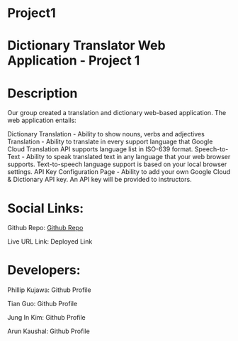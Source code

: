 # Project1
# Dictionary Translator Web Application - Project 1  
# Description  
Our group created a translation and dictionary web-based application. The web application entails:

Dictionary Translation - Ability to show nouns, verbs and adjectives
Translation - Ability to translate in every support language that Google Cloud Translation API supports language list in ISO-639 format.
Speech-to-Text - Ability to speak translated text in any language that your web browser supports. Text-to-speech language support is based on your local browser settings.
API Key Configuration Page - Ability to add your own Google Cloud & Dictionary API key. An API key will be provided to instructors.
# Social Links:    
Github Repo: [Github Repo ](https://github.com/phillipkujawa/dictionary-translator-project1)   

Live URL Link: Deployed Link  

# Developers:  

Phillip Kujawa: Github Profile  

Tian Guo: Github Profile  

Jung In Kim: Github Profile  

Arun Kaushal: Github Profile    
